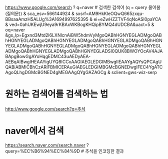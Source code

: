 https://www.google.com/search
?
q=naver    # 검색한 검색어 (q = query 물어봄(질의문))
&
sca_esv=566144924
&
sxsrf=AM9HkKleOQwQ665zxqu-BBsaaAmzH5ALUg%3A1694997625395
&
ei=eZwHZZTVF4qNoASI0paYCA
&
ved=0ahUKEwjU9eya9rKBAxWKBogKHQipBYMQ4dUDCBA&uact=5
&
oq=naver
&gs_lp=Egxnd3Mtd2l6LXNlcnAiBW5hdmVyMgoQABhHGNYEGLADMgoQABhHGNYEGLADMgoQABhHGNYEGLADMgoQABhHGNYEGLADMgoQABhHGNYEGLADMgoQABhHGNYEGLADMgoQABhHGNYEGLADMgoQABhHGNYEGLADMgoQABhHGNYEGLADMgoQABhHGNYEGLADSI0QUK8BWOYOcAV4AJABApgBowGgAYoHqgEDMC43uAEDyAEA-AEBqAIBwgIHEAAYigUYQ8ICCxAAGIAEGLEDGIMBwgIIEAAYgAQYsQPCAgUQABiABMICBhCzARiFBMICERAuGIAEGLEDGIMBGMcBGNEDwgIFEC4YgATCAgoQLhgDGMcBGNED4gMEGAAgQYgGAZAGCg
&
sclient=gws-wiz-serp


# 원하는 검색어를 검색하는 법
http://www.google.com/search?q=추석

# naver에서 검색
https://search.naver.com/search.naver
?
query=%EC%B6%94%EC%84%9D     # 추석을 인코딩한 결과


 